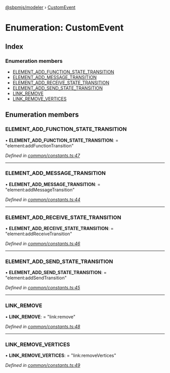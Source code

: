 [@sbpmjs/modeler](../README.md) › [CustomEvent](customevent.md)

# Enumeration: CustomEvent

## Index

### Enumeration members

* [ELEMENT_ADD_FUNCTION_STATE_TRANSITION](customevent.md#element_add_function_state_transition)
* [ELEMENT_ADD_MESSAGE_TRANSITION](customevent.md#element_add_message_transition)
* [ELEMENT_ADD_RECEIVE_STATE_TRANSITION](customevent.md#element_add_receive_state_transition)
* [ELEMENT_ADD_SEND_STATE_TRANSITION](customevent.md#element_add_send_state_transition)
* [LINK_REMOVE](customevent.md#link_remove)
* [LINK_REMOVE_VERTICES](customevent.md#link_remove_vertices)

## Enumeration members

###  ELEMENT_ADD_FUNCTION_STATE_TRANSITION

• **ELEMENT_ADD_FUNCTION_STATE_TRANSITION**: = "element:addFunctionTransition"

*Defined in [common/constants.ts:47](https://github.com/mkolodiy/sbpmjs/blob/56eff71/packages/sbpm-modeler/lib/common/constants.ts#L47)*

___

###  ELEMENT_ADD_MESSAGE_TRANSITION

• **ELEMENT_ADD_MESSAGE_TRANSITION**: = "element:addMessageTransition"

*Defined in [common/constants.ts:44](https://github.com/mkolodiy/sbpmjs/blob/56eff71/packages/sbpm-modeler/lib/common/constants.ts#L44)*

___

###  ELEMENT_ADD_RECEIVE_STATE_TRANSITION

• **ELEMENT_ADD_RECEIVE_STATE_TRANSITION**: = "element:addReceiveTransition"

*Defined in [common/constants.ts:46](https://github.com/mkolodiy/sbpmjs/blob/56eff71/packages/sbpm-modeler/lib/common/constants.ts#L46)*

___

###  ELEMENT_ADD_SEND_STATE_TRANSITION

• **ELEMENT_ADD_SEND_STATE_TRANSITION**: = "element:addSendTransition"

*Defined in [common/constants.ts:45](https://github.com/mkolodiy/sbpmjs/blob/56eff71/packages/sbpm-modeler/lib/common/constants.ts#L45)*

___

###  LINK_REMOVE

• **LINK_REMOVE**: = "link:remove"

*Defined in [common/constants.ts:48](https://github.com/mkolodiy/sbpmjs/blob/56eff71/packages/sbpm-modeler/lib/common/constants.ts#L48)*

___

###  LINK_REMOVE_VERTICES

• **LINK_REMOVE_VERTICES**: = "link:removeVertices"

*Defined in [common/constants.ts:49](https://github.com/mkolodiy/sbpmjs/blob/56eff71/packages/sbpm-modeler/lib/common/constants.ts#L49)*
